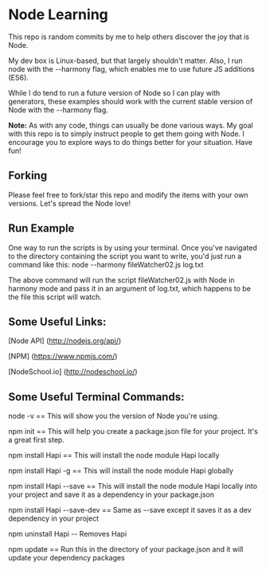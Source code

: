 Node Learning
=============

This repo is random commits by me to help others discover the joy that is Node.

My dev box is Linux-based, but that largely shouldn't matter. Also, I run node with the --harmony flag, which enables me to use future JS additions (ES6).

While I do tend to run a future version of Node so I can play with generators, these examples should work with the current stable version of Node with the --harmony flag.

**Note:** As with any code, things can usually be done various ways. My goal with this repo is to simply instruct people to get them going with Node. I encourage you to explore ways to do things better for your situation. Have fun!

## Forking

Please feel free to fork/star this repo and modify the items with your own versions. Let's spread the Node love!

## Run Example

One way to run the scripts is by using your terminal. Once you've navigated to the directory containing the script you want to write, you'd just run a command like this: node --harmony fileWatcher02.js log.txt

The above command will run the script fileWatcher02.js with Node in harmony mode and pass it in an argument of log.txt, which happens to be the file this script will watch.


## Some Useful Links:

[Node API] (http://nodejs.org/api/)

[NPM] (https://www.npmjs.com/)

[NodeSchool.io] (http://nodeschool.io/)

## Some Useful Terminal Commands:

node -v == This will show you the version of Node you're using.

npm init == This will help you create a package.json file for your project. It's a great first step.

npm install Hapi == This will install the node module Hapi locally

npm install Hapi -g == This will install the node module Hapi globally

npm install Hapi --save == This will install the node module Hapi locally into your project and save it as a dependency in your package.json

npm install Hapi --save-dev == Same as --save except it saves it as a dev dependency in your project

npm uninstall Hapi -- Removes Hapi

npm update == Run this in the directory of your package.json and it will update your dependency packages
